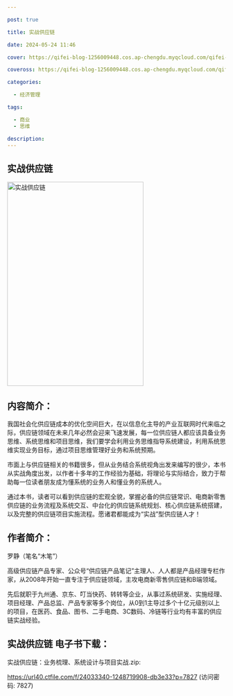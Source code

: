 ```yaml
---

post: true

title: 实战供应链

date: 2024-05-24 11:46

cover: https://qifei-blog-1256009448.cos.ap-chengdu.myqcloud.com/qifei-blog/663c954b0ea9cb14035c48f1.jpg

coveross: https://qifei-blog-1256009448.cos.ap-chengdu.myqcloud.com/qifei-blog/663c954b0ea9cb14035c48f1.jpg

categories:

  - 经济管理

tags:

  - 商业
  - 思维

description:
---
```


## 实战供应链
<img alt=" 实战供应链" class="aligncenter loading" data-was-processed="true" decoding="async" fetchpriority="high" height="471" src="https://qifei-blog-1256009448.cos.ap-chengdu.myqcloud.com/qifei-blog/663c954b0ea9cb14035c48f1.jpg " style="cursor: zoom-in;" width="314"/>

## 内容简介：

我国社会化供应链成本的优化空间巨大，在以信息化主导的产业互联网时代来临之际，供应链领域在未来几年必然会迎来飞速发展，每一位供应链人都应该具备业务思维、系统思维和项目思维，我们要学会利用业务思维指导系统建设，利用系统思维实现业务目标，通过项目思维管理好业务和系统预期。

市面上与供应链相关的书籍很多，但从业务结合系统视角出发来编写的很少，本书从实战角度出发，以作者十多年的工作经验为基础，将理论与实际结合，致力于帮助每一位读者朋友成为懂系统的业务人和懂业务的系统人。

通过本书，读者可以看到供应链的宏观全貌，掌握必备的供应链常识、电商新零售供应链的业务流程及系统交互、中台化的供应链系统规划、核心供应链系统搭建，以及完整的供应链项目实施流程。愿诸君都能成为“实战”型供应链人才！

## 作者简介：

罗静（笔名“木笔”）

高级供应链产品专家、公众号“供应链产品笔记”主理人、人人都是产品经理专栏作家，从2008年开始一直专注于供应链领域，主攻电商新零售供应链和B端领域。

先后就职于九州通、京东、叮当快药、转转等企业，从事过系统研发、实施经理、项目经理、产品总监、产品专家等多个岗位，从0到1主导过多个十亿元级别以上的项目，在医药、食品、图书、二手电商、3C数码、冷链等行业均有丰富的供应链实战经验。

## 实战供应链 电子书下载：
实战供应链：业务梳理、系统设计与项目实战.zip: 

https://url40.ctfile.com/f/24033340-1248719908-db3e33?p=7827 (访问密码: 7827)
